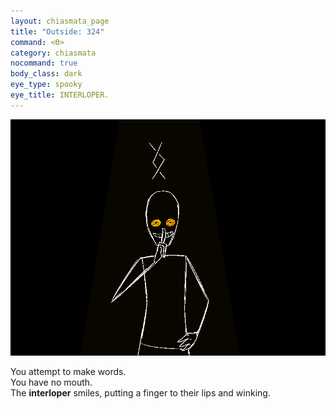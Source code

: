```yaml
---
layout: chiasmata_page
title: "Outside: 324"
command: <Θ>
category: chiasmata
nocommand: true
body_class: dark
eye_type: spooky
eye_title: INTERLOPER.
---
```


![324](/chiasmata/images/narrative/322.gif)

You attempt to make words.  
You have no mouth.  
The **interloper** smiles, putting a finger to their lips and winking.
